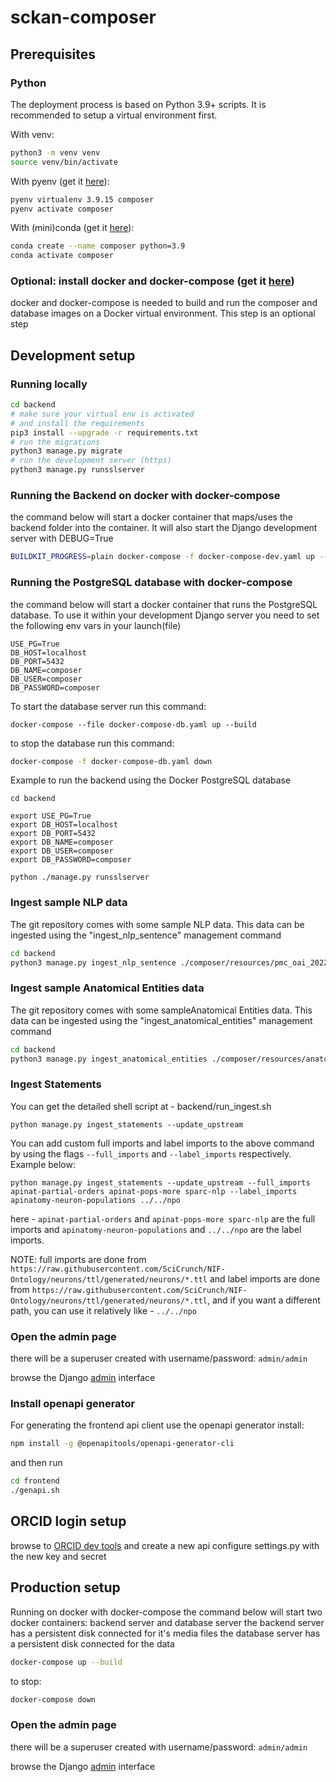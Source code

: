 # sckan-composer

## Prerequisites

### Python

The deployment process is based on Python 3.9+ scripts. It is recommended to setup a virtual
environment first.

With venv:
```bash
python3 -m venv venv
source venv/bin/activate
```

With pyenv (get it [here](https://github.com/pyenv/pyenv)):
```bash
pyenv virtualenv 3.9.15 composer
pyenv activate composer
```

With (mini)conda (get it [here](https://docs.conda.io/en/latest/miniconda.html)):
```bash
conda create --name composer python=3.9
conda activate composer
```


### Optional: install docker and docker-compose (get it [here](https://docs.docker.com/get-docker/))

docker and docker-compose is needed to build and run the composer and
database images on a Docker virtual environment.
This step is an optional step



## Development setup

### Running locally
```bash
cd backend
# make sure your virtual env is activated
# and install the requirements
pip3 install --upgrade -r requirements.txt
# run the migrations
python3 manage.py migrate
# run the development server (https)
python3 manage.py runsslserver
```

### Running the Backend on docker with docker-compose
the command below will start a docker container that maps/uses the backend folder
into the container. It will also start the Django development server with DEBUG=True

```bash
BUILDKIT_PROGRESS=plain docker-compose -f docker-compose-dev.yaml up --build
```

### Running the PostgreSQL database with docker-compose
the command below will start a docker container that runs the PostgreSQL database.
To use it within your development Django server you need to set the following env vars
in your launch(file)

```
USE_PG=True
DB_HOST=localhost
DB_PORT=5432
DB_NAME=composer
DB_USER=composer
DB_PASSWORD=composer
```

To start the database server run this command:
```
docker-compose --file docker-compose-db.yaml up --build
```

to stop the database run this command:
```bash
docker-compose -f docker-compose-db.yaml down
```

Example to run the backend using the Docker PostgreSQL database
```
cd backend

export USE_PG=True
export DB_HOST=localhost
export DB_PORT=5432
export DB_NAME=composer
export DB_USER=composer
export DB_PASSWORD=composer

python ./manage.py runsslserver
```

### Ingest sample NLP data
The git repository comes with some sample NLP data. This data can be ingested using 
the "ingest_nlp_sentence" management command

```bash
cd backend
python3 manage.py ingest_nlp_sentence ./composer/resources/pmc_oai_202209.csv
```

### Ingest sample Anatomical Entities data
The git repository comes with some sampleAnatomical Entities data. This data can be ingested using 
the "ingest_anatomical_entities" management command

```bash
cd backend
python3 manage.py ingest_anatomical_entities ./composer/resources/anatomical_entities.csv
```

### Ingest Statements
You can get the detailed shell script at - backend/run_ingest.sh
```
python manage.py ingest_statements --update_upstream
```

You can add custom full imports and label imports to the above command by using the flags `--full_imports` and `--label_imports` respectively. Example below:
```
python manage.py ingest_statements --update_upstream --full_imports apinat-partial-orders apinat-pops-more sparc-nlp --label_imports apinatomy-neuron-populations ../../npo
```
here - `apinat-partial-orders` and `apinat-pops-more sparc-nlp` are the full imports and `apinatomy-neuron-populations` and `../../npo` are the label imports.

NOTE: full imports are done from `https://raw.githubusercontent.com/SciCrunch/NIF-Ontology/neurons/ttl/generated/neurons/*.ttl` and label imports are done from `https://raw.githubusercontent.com/SciCrunch/NIF-Ontology/neurons/ttl/generated/neurons/*.ttl`, and if you want a different path, you can use it relatively like - `../../npo`


### Open the admin page
there will be a superuser created with username/password: `admin/admin`

browse the Django [admin](http://127.0.0.1:8000/admin/) interface

### Install openapi generator

For generating the frontend api client use the openapi generator
install:

```bash
npm install -g @openapitools/openapi-generator-cli
```

and then run 
```bash
cd frontend
./genapi.sh
```

## ORCID login setup

browse to [ORCID dev tools](https://orcid.org/developer-tools) and create a new api
configure settings.py with the new key and secret


## Production setup

Running on docker with docker-compose
the command below will start two docker containers: backend server and database server
the backend server has a persistent disk connected for it's media files
the database server has a persistent disk connected for the data

```bash
docker-compose up --build
```

to stop:
```bash
docker-compose down
```

### Open the admin page
there will be a superuser created with username/password: `admin/admin`

browse the Django [admin](http://127.0.0.1:8000/admin/) interface
